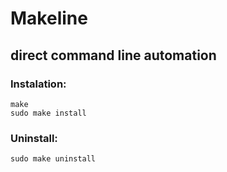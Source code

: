 # Makeline

## direct command line automation

### Instalation:

    make
    sudo make install

### Uninstall:

    sudo make uninstall


